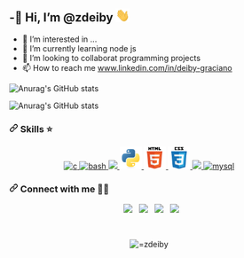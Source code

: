 <h2>-👋 Hi, I’m @zdeiby <img src="https://raw.githubusercontent.com/devarias/devarias/main/Hi.gif" style="width: 25px; display: inline-block;"></h2>
     
          
    
- 👀 I’m interested in ...
- 🌱 I’m currently learning node js   
- 💞️ I’m looking to collaborat programming projects
- 📫 How to reach me www.linkedin.com/in/deiby-graciano

<!---
zdeiby/zdeiby is a ✨ special ✨ repository because its `README.md` (this file) appears on your GitHub profile.
You can click the Preview link to take a look at your changes.
--->
<!-- [![Top Langs](https://github-readme-stats.vercel.app/api/top-langs/?username=zdeiby&langs_count=15)](https://github.com/zdeiby/github-readme-stats) -->
![Anurag's GitHub stats](https://github-readme-stats.vercel.app/api/top-langs/?username=zdeiby&theme=dark&langs_count=15)

 ![Anurag's GitHub stats](https://github-readme-stats-eight-theta.vercel.app/api?username=zdeiby&show_icons=true&theme=dark&include_all_commits=true&count_private=true)



<h3 dir="auto"><a id="user-content--skills-️-" class="anchor" aria-hidden="true" href="#-skills-️-"><svg class="octicon octicon-link" viewBox="0 0 16 16" version="1.1" width="16" height="16" aria-hidden="true"><path fill-rule="evenodd" d="M7.775 3.275a.75.75 0 001.06 1.06l1.25-1.25a2 2 0 112.83 2.83l-2.5 2.5a2 2 0 01-2.83 0 .75.75 0 00-1.06 1.06 3.5 3.5 0 004.95 0l2.5-2.5a3.5 3.5 0 00-4.95-4.95l-1.25 1.25zm-4.69 9.64a2 2 0 010-2.83l2.5-2.5a2 2 0 012.83 0 .75.75 0 001.06-1.06 3.5 3.5 0 00-4.95 0l-2.5 2.5a3.5 3.5 0 004.95 4.95l1.25-1.25a.75.75 0 00-1.06-1.06l-1.25 1.25a2 2 0 01-2.83 0z"></path></svg></a> Skills <g-emoji class="g-emoji" alias="star" fallback-src="https://github.githubassets.com/images/icons/emoji/unicode/2b50.png">⭐️</g-emoji> </h3>
<p align="center" dir="auto">
<a href="https://www.nodejs.org/" rel="nofollow"> <img src="https://cdn-clekk.nitrocdn.com/tkvYXMZryjYrSVhxKeFTeXElceKUYHeV/assets/static/optimized/rev-e1bb307/wp-content/uploads/2020/12/node.js-logo-image-1536x878.png" alt="c" width="40" height="40" style="max-width: 100%;"> </a>
<a href="https://getbootstrap.com" rel="nofollow"> <img src="https://upload.wikimedia.org/wikipedia/commons/thumb/b/b2/Bootstrap_logo.svg/250px-Bootstrap_logo.svg.png" alt="bash" width="40" height="40" data-canonical-src="https://www.vectorlogo.zone/logos/gnu_bash/gnu_bash-icon.svg" style="max-width: 100%;"> </a>
<a href="https://www.mongodb.com/atlas" rel="nofollow"> <img width="32px" src="https://g.foolcdn.com/art/companylogos/mark/MDB.png" style="max-width: 100%;"> </a>
<a href="https://www.python.org" rel="nofollow"> <img src="https://raw.githubusercontent.com/devicons/devicon/master/icons/python/python-original.svg" alt="python" width="40" height="40" style="max-width: 100%;"> </a>
<a href="https://www.w3.org/html/" rel="nofollow"> <img src="https://raw.githubusercontent.com/devicons/devicon/master/icons/html5/html5-original-wordmark.svg" alt="html5" width="40" height="40" style="max-width: 100%;"> </a>
<a href="https://www.w3schools.com/css/" rel="nofollow"> <img src="https://raw.githubusercontent.com/devicons/devicon/master/icons/css3/css3-original-wordmark.svg" alt="css3" width="40" height="40" style="max-width: 100%;">
</a> 
<a href="https://www.javascript.com" rel="nofollow"> <img width="32px" src="https://raw.githubusercontent.com/rahulbanerjee26/githubAboutMeGenerator/main/icons/javascript.svg" style="max-width: 100%;"> </a>
<a href="https://dev.mysql.com" rel="nofollow"> <img src="https://camo.githubusercontent.com/a6bccd7f89f95b714db78434e97658fdabc284888271146c777ed2b5be3d405b/68747470733a2f2f63646e2e737667706f726e2e636f6d2f6c6f676f732f6d7973716c2e737667" alt="mysql" width="40" height="40" data-canonical-src="https://cdn.svgporn.com/logos/mysql.svg" style="max-width: 100%;"> </a> </p>
<p dir="auto"></p>
<h3 dir="auto"><a id="user-content--connect-with-me--" class="anchor" aria-hidden="true" href="#-connect-with-me--"><svg class="octicon octicon-link" viewBox="0 0 16 16" version="1.1" width="16" height="16" aria-hidden="true"><path fill-rule="evenodd" d="M7.775 3.275a.75.75 0 001.06 1.06l1.25-1.25a2 2 0 112.83 2.83l-2.5 2.5a2 2 0 01-2.83 0 .75.75 0 00-1.06 1.06 3.5 3.5 0 004.95 0l2.5-2.5a3.5 3.5 0 00-4.95-4.95l-1.25 1.25zm-4.69 9.64a2 2 0 010-2.83l2.5-2.5a2 2 0 012.83 0 .75.75 0 001.06-1.06 3.5 3.5 0 00-4.95 0l-2.5 2.5a3.5 3.5 0 004.95 4.95l1.25-1.25a.75.75 0 00-1.06-1.06l-1.25 1.25a2 2 0 01-2.83 0z"></path></svg></a> Connect with me 🤝🏻 </h3>
<p align="center" dir="auto">
&nbsp; <a href="https://github.com/zdeiby?tab=repositories"><img src="https://camo.githubusercontent.com/7afd33de457174b2ef6366abe74a8963628de337335d864f0604ce6cfcc84411/68747470733a2f2f696d672e69636f6e73382e636f6d2f627562626c65732f3334342f6769746875622e706e67" width="50" data-canonical-src="https://img.icons8.com/bubbles/344/github.png" style="max-width: 100%;"></a>
&nbsp; <a href="https://twitter.com/zdeiby" rel="nofollow"><img src="https://camo.githubusercontent.com/1e1394afb9831ff6f8a095246e9b472c39fd8f12e373bfeff8300438043da6b3/68747470733a2f2f696d672e69636f6e73382e636f6d2f706c6173746963696e652f3130302f3030303030302f747769747465722e706e67" width="50" data-canonical-src="https://img.icons8.com/plasticine/100/000000/twitter.png" style="max-width: 100%;"></a>
&nbsp; <a href="https://www.linkedin.com/in/deiby-graciano/" rel="nofollow"><img src="https://camo.githubusercontent.com/5f5c514ea5b09b205494cfa3eb4c38be4aa8ecf446c42bcf8ddb5ed515529612/68747470733a2f2f696d672e69636f6e73382e636f6d2f706c6173746963696e652f3130302f3030303030302f6c696e6b6564696e2e706e67" width="50" data-canonical-src="https://img.icons8.com/plasticine/100/000000/linkedin.png" style="max-width: 100%;"></a>
&nbsp; <a href="mailto:zdeiby@gmail.com"><img src="https://camo.githubusercontent.com/0b284ad31336fce94b81ed72e0e51a99bc2febd3bc995c423dabf4def3a9c534/68747470733a2f2f696d672e69636f6e73382e636f6d2f706c6173746963696e652f3130302f3030303030302f676d61696c2e706e67" width="50" data-canonical-src="https://img.icons8.com/plasticine/100/000000/gmail.png" style="max-width: 100%;"></a>
</p>
<br>
<p align="center" dir="auto"><img src="https://komarev.com/ghpvc/?username=zdeiby&style=flat-square" alt="=zdeiby" data-canonical-src="![](https://komarev.com/ghpvc/?username=zdeiby&style=flat-square)" style="max-width: 100%;"></a></p>
<br>
</article>
  </div>
</div>

